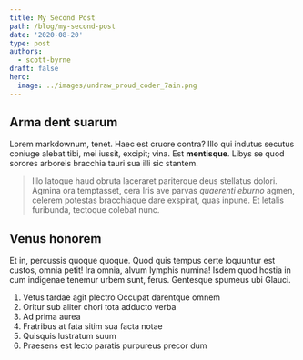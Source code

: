 ```yaml
---
title: My Second Post
path: /blog/my-second-post
date: '2020-08-20'
type: post
authors:
  - scott-byrne
draft: false
hero:
  image: ../images/undraw_proud_coder_7ain.png
---
```


## Arma dent suarum

Lorem markdownum, tenet. Haec est cruore contra? Illo qui indutus secutus
coniuge alebat tibi, mei iussit, excipit; vina. Est **mentisque**. Libys se quod
sorores arboreis bracchia tauri sua illi sic stantem.

> Illo latoque haud obruta laceraret pariterque deus stellatus dolori. Agmina
> ora temptasset, cera Iris ave parvas _quaerenti eburno_ agmen, celerem
> potestas bracchiaque dare exspirat, quas inpune. Et letalis furibunda,
> tectoque colebat nunc.

## Venus honorem

Et in, percussis quoque quoque. Quod quis tempus certe loquuntur est custos,
omnia petit! Ira omnia, alvum lymphis numina! Isdem quod hostia in cum indigenae
tenemur urbem sunt, ferus. Gentesque spumeus ubi Glauci.

1. Vetus tardae agit plectro Occupat darentque omnem
2. Oritur sub aliter chori tota adducto verba
3. Ad prima aurea
4. Fratribus at fata sitim sua facta notae
5. Quisquis lustratum suum
6. Praesens est lecto paratis purpureus precor dum
